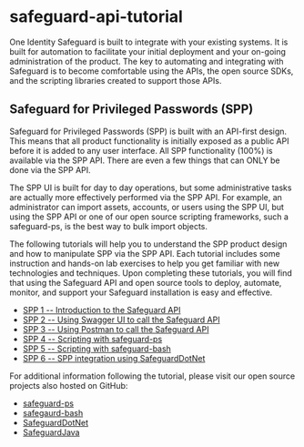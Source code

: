 # safeguard-api-tutorial

One Identity Safeguard is built to integrate with your existing systems.
It is built for automation to facilitate your initial deployment and your
on-going administration of the product. The key to automating and integrating
with Safeguard is to become comfortable using the APIs, the
open source SDKs, and the scripting libraries created to support those APIs.

## Safeguard for Privileged Passwords (SPP)

Safeguard for Privileged Passwords (SPP) is built with an API-first design.
This means that all product functionality is initially exposed as a public API
before it is added to any user interface. All SPP functionality (100%) is
available via the SPP API. There are even a few things that can ONLY be
done via the SPP API.

The SPP UI is built for day to day operations, but some administrative tasks
are actually more effectively performed via the SPP API. For example, an
administrator can import assets, accounts, or users using the SPP UI, but
using the SPP API or one of our open source scripting frameworks, such a
safeguard-ps, is the best way to bulk import objects.

The following tutorials will help you to understand the SPP product design and
how to manipulate SPP via the SPP API. Each tutorial includes some
instruction and hands-on lab exercises to help you get familiar with new
technologies and techniques. Upon completing these tutorials, you will find
that using the Safeguard API and open source tools to deploy, automate,
monitor, and support your Safeguard installation is easy and effective.

- [SPP 1 -- Introduction to the Safeguard API](spp1-introduction)
- [SPP 2 -- Using Swagger UI to call the Safeguard API](spp2-swagger)
- [SPP 3 -- Using Postman to call the Safeguard API](spp3-postman)
- [SPP 4 -- Scripting with safeguard-ps](spp4-safeguard-ps)
- [SPP 5 -- Scripting with safeguard-bash](spp5-safeguard-bash)
- [SPP 6 -- SPP integration using SafeguardDotNet](spp6-safeguarddotnet)

For additional information following the tutorial, please visit our open source
projects also hosted on GitHub:

- [safeguard-ps](https://github.com/OneIdentity/safeguard-ps)
- [safegaurd-bash](https://github.com/OneIdentity/safeguard-bash)
- [SafeguardDotNet](https://github.com/OneIdentity/SafeguardDotNet)
- [SafeguardJava](https://github.com/OneIdentity/SafeguardJava)
